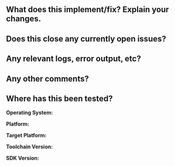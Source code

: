 What does this implement/fix? Explain your changes.
---------------------------------------------------


Does this close any currently open issues?
------------------------------------------


Any relevant logs, error output, etc?
-------------------------------------


Any other comments?
-------------------


Where has this been tested?
---------------------------
**Operating System:** 

**Platform:** 

**Target Platform:** 

**Toolchain Version:** 

**SDK Version:** 
